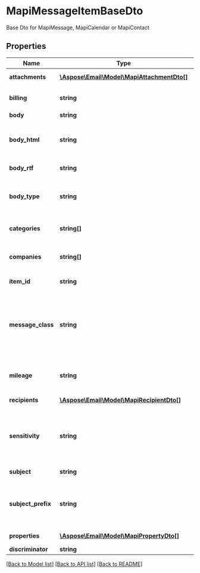 # MapiMessageItemBaseDto

Base Dto for MapiMessage, MapiCalendar or MapiContact

## Properties
Name | Type | Description | Notes
---- | ---- | ----------- | -----
**attachments** | [**\Aspose\Email\Model\MapiAttachmentDto[]**](MapiAttachmentDto.md) | Message item attachments. | [optional] 
**billing** | **string** | Billing information associated with an item. | [optional] 
**body** | **string** | Message text. | [optional] 
**body_html** | **string** | Gets the BodyRtf of the message converted to HTML, if present, otherwise an empty string. | [optional] 
**body_rtf** | **string** | RTF formatted message text. | [optional] 
**body_type** | **string** | The content type of message body. Enum, available values: PlainText, Html, Rtf | 
**categories** | **string[]** | Contains keywords or categories for the message object. | [optional] 
**companies** | **string[]** | Contains the names of the companies that are associated with an item. | [optional] 
**item_id** | **string** | The item id, uses with a server. | [optional] 
**message_class** | **string** | Case-sensitive string that identifies the sender-defined message class, such as IPM.Note. The message class specifies the type, purpose, or content of the message. | [optional] 
**mileage** | **string** | Contains the mileage information that is associated with an item. | [optional] 
**recipients** | [**\Aspose\Email\Model\MapiRecipientDto[]**](MapiRecipientDto.md) | Recipients of the message. | [optional] 
**sensitivity** | **string** | Contains values that indicate the message sensitivity. Enum, available values: None, Personal, Private, CompanyConfidential | 
**subject** | **string** | Subject of the message. | [optional] 
**subject_prefix** | **string** | Subject prefix that typically indicates some action on a message, such as \"FW: \" for forwarding. | [optional] 
**properties** | [**\Aspose\Email\Model\MapiPropertyDto[]**](MapiPropertyDto.md) | List of MAPI properties | [optional] 
**discriminator** | **string** |  | 




[[Back to Model list]](README.md#documentation-for-models) [[Back to API list]](README.md#documentation-for-api-endpoints) [[Back to README]](README.md)

